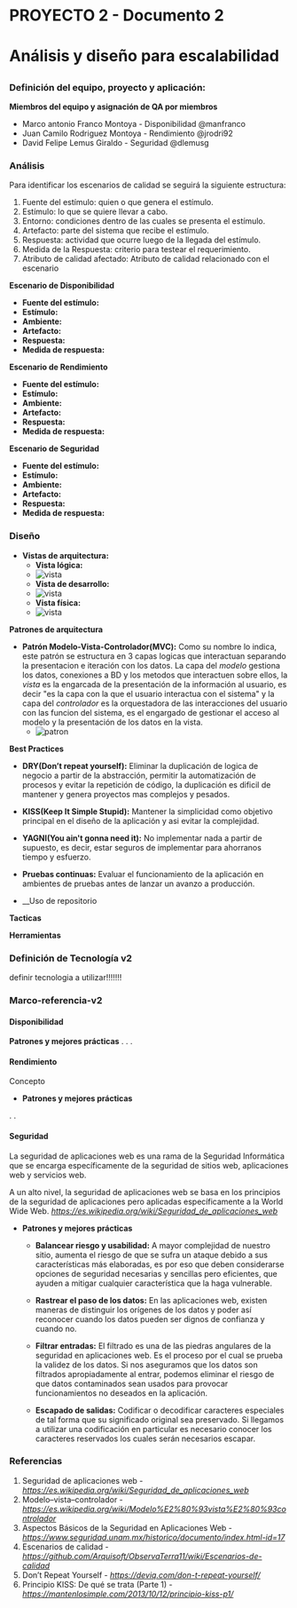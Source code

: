 # PROYECTO 2 - Documento 2<h1>
# Análisis y diseño para escalabilidad<h2>


### Definición del equipo, proyecto y aplicación:
__Miembros del equipo y asignación de QA por miembros__

* Marco antonio Franco Montoya - Disponibilidad
    @manfranco
* Juan Camilo Rodriguez Montoya - Rendimiento
    @jrodri92
* David Felipe Lemus Giraldo - Seguridad
    @dlemusg

### Análisis

Para identificar los escenarios de calidad se seguirá la siguiente estructura:

 1. Fuente del estímulo: quien o que genera el estímulo. 
 2. Estímulo: lo que se quiere llevar a cabo.
 3. Entorno: condiciones dentro de las cuales se presenta el estímulo.
 4. Artefacto: parte del sistema que recibe el estímulo.
 5. Respuesta: actividad que ocurre luego de la llegada del estímulo.
 6. Medida de la Respuesta: criterio para testear el requerimiento.
 7. Atributo de calidad afectado: Atributo de calidad relacionado con el escenario

__Escenario de Disponibilidad__
* __Fuente del estímulo:__
* __Estímulo:__
* __Ambiente:__
* __Artefacto:__
* __Respuesta:__
* __Medida de respuesta:__

__Escenario de Rendimiento__
* __Fuente del estímulo:__
* __Estímulo:__
* __Ambiente:__
* __Artefacto:__
* __Respuesta:__
* __Medida de respuesta:__

__Escenario de Seguridad__
* __Fuente del estímulo:__
* __Estímulo:__
* __Ambiente:__
* __Artefacto:__
* __Respuesta:__
* __Medida de respuesta:__



### Diseño

* __Vistas de arquitectura:__
	* __Vista lógica:__
	* ![vista](https://i.imgur.com/phFbeZ1.jpg)
	* __Vista de desarrollo:__
	* ![vista](https://i.imgur.com/G7bRgme.jpg)
	* __Vista física:__
	* ![vista](https://i.imgur.com/YezwXT0.jpg)

__Patrones de arquitectura__
* __Patrón Modelo-Vista-Controlador(MVC):__ Como su nombre lo indica, este patrón se estructura en 3 capas logicas que interactuan separando la presentacion e iteración con los datos. La capa del *modelo* gestiona los datos, conexiones a BD y los metodos que interactuen sobre ellos, la *vista* es la engarcada de la presentación de la información al usuario, es decir "es la capa con la que el usuario interactua con el sistema" y la capa del *controlador* es la orquestadora de las interacciones del usuario con las funcion del sistema, es el engargado de gestionar el acceso al modelo y la presentación de los datos en la vista.
    * ![patron](https://i.imgur.com/d9k76P2.png)

__Best Practices__

* __DRY(Don’t repeat yourself):__ Eliminar la duplicación de logica de negocio a partir de la abstracción, permitir la automatización de procesos y evitar la repetición de código, la duplicación es dificil de mantener y genera proyectos mas complejos y pesados. 
* __KISS(Keep It Simple Stupid):__ Mantener la simplicidad como objetivo principal en el diseño de la aplicación y asi evitar la complejidad.

* __YAGNI(You ain't gonna need it):__ No implementar nada a partir de supuesto, es decir, estar seguros de implementar para ahorranos tiempo y esfuerzo.

* __Pruebas continuas:__ Evaluar el funcionamiento de la aplicación en ambientes de pruebas antes de lanzar un avanzo a producción.

* __Uso de repositorio


__Tacticas__

__Herramientas__

### Definición de Tecnología v2


definir tecnologia a utilizar!!!!!!!


### Marco-referencia-v2

#### Disponibilidad




__Patrones y mejores prácticas__
.
.
.


#### Rendimiento

Concepto

* __Patrones y mejores prácticas__

.
.



#### Seguridad

La seguridad de aplicaciones web es una rama de la Seguridad Informática que se encarga específicamente de la seguridad de sitios web, aplicaciones web y servicios web.

A un alto nivel, la seguridad de aplicaciones web se basa en los principios de la seguridad de aplicaciones pero aplicadas específicamente a la World Wide Web.
*https://es.wikipedia.org/wiki/Seguridad_de_aplicaciones_web*

* __Patrones y mejores prácticas__

    * __Balancear riesgo y usabilidad:__ A mayor complejidad de nuestro sitio, aumenta el riesgo de que se sufra un ataque debido a sus características más elaboradas, es por eso que deben considerarse opciones de seguridad necesarias y sencillas pero eficientes, que ayuden a mitigar cualquier característica que la haga vulnerable.

    * __Rastrear el paso de los datos:__  En las aplicaciones web, existen maneras de distinguir los orígenes de los datos y poder así reconocer cuando los datos pueden ser dignos de confianza y cuando no.

    * __Filtrar entradas:__ El filtrado es una de las piedras angulares de la seguridad en aplicaciones web. Es el proceso por el cual se prueba la validez de los datos. Si nos aseguramos que los datos son filtrados apropiadamente al entrar, podemos eliminar el riesgo de que datos contaminados sean usados para provocar funcionamientos no deseados en la aplicación.

    * __Escapado de salidas:__ Codificar o decodificar caracteres especiales de tal forma que su significado original sea preservado. Si llegamos a utilizar una codificación en particular es necesario conocer los caracteres reservados los cuales serán necesarios escapar.
    
### Referencias

1. Seguridad de aplicaciones web - *https://es.wikipedia.org/wiki/Seguridad_de_aplicaciones_web*
2. Modelo–vista–controlador - *https://es.wikipedia.org/wiki/Modelo%E2%80%93vista%E2%80%93controlador*
3. Aspectos Básicos de la Seguridad en Aplicaciones Web - *https://www.seguridad.unam.mx/historico/documento/index.html-id=17*
4. Escenarios de calidad - *https://github.com/Arquisoft/ObservaTerra11/wiki/Escenarios-de-calidad*
5. Don’t Repeat Yourself - *https://deviq.com/don-t-repeat-yourself/*
6. Principio KISS: De qué se trata (Parte 1) - *https://mantenlosimple.com/2013/10/12/principio-kiss-p1/*

